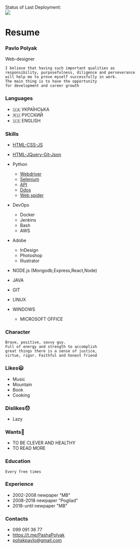 Status of Last Deployment:<br>
<img src="https://github.com/ppolyak/devops_crash/workflows/pavlo_polyak_25021982/badge.svg?branch=pavlo_polyak_25021982"><br>


# Resume

### Pavlo Polyak
Web-designer

```
I believe that having such important qualities as 
responsibility, purposefulness, diligence and perseverance 
will help me to prove myself successfully in work. 
The main thing is to have the opportunity 
for development and career growth
```


### Languages
- 🇺🇦 УКРАЇНСЬКА
- 🇷🇺 РУССКИЙ
- 🇺🇸 ENGLISH

### Skills
- [HTML-CSS-JS](https://raw.githack.com/PolyakPavlo/MERN/main/barmaglot/index.html)
- [HTML-JQuery-Git-Json](https://raw.githack.com/PolyakPavlo/MERN/main/barmaglot/trans.html)
   
- Python
  - [Webdriver](https://github.com/PolyakPavlo/DevOps/blob/dev/py/olx_spider.py)
  - [Selenium](https://github.com/PolyakPavlo/DevOps/blob/dev/py/selenium.py)
  - [API](https://github.com/PolyakPavlo/DevOps/blob/dev/py/API.py)
  - [Ddos](https://github.com/PolyakPavlo/DevOps/blob/dev/py/run.py)
  - [Web spider](https://github.com/PolyakPavlo/DevOps/blob/dev/py/thread.py)
  
- DevOps
  - Docker
  - Jenkins
  - Bash
  - AWS
 
- Adobe
  - InDesign
  - Photoshop
  - Illustrator

- NODE.js (Mongodb,Express,React,Node)

- JAVA

- GIT
- LINUX
- WINDOWS
  - MICROSOFT OFFICE

### Character

```
Brave, positive, savvy guy. 
Full of energy and strength to accomplish 
great things there is a sense of justice, 
virtue, rigor. Faithful and honest friend
```

### Likes😃
- Music
- Mountain
- Book
- Cooking

### Dislikes😞
- Lazy

### Wants🥺
- TO BE CLEVER AND HEALTHY 
- TO READ MORE

### Education
    Every free times

### Experience
- 2002-2008 newpaper "MB"
- 2008-2018 newpaper "Pogliad"
- 2018-until newpaper "MB"

### Contacts
- 099 091 36 77
- https://t.me/PashaPolyak
- poliakpavlo@gmail.com
